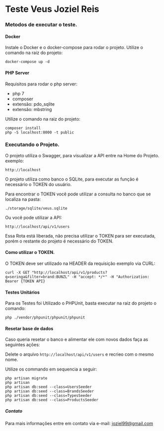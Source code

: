 # Teste Veus Joziel Reis

### Metodos de executar o teste.

#### Docker
Instale o Docker e o docker-compose para rodar o projeto.
Utilize o comando na raiz do projeto:

    docker-compose up -d

#### PHP Server

Requisitos para rodar o php server:
- php 7
- composer
- extensão: pdo_sqlite
- extensão: mbstring


Utilize o comando na raiz do projeto:

    composer install
    php -S localhost:8000 -t public


### Executando o Projeto.

O projeto utiliza o Swagger, para visualizar a API entre na Home do Projeto. exemplo:

    http://localhost

O projeto utiliza como banco o SQLite, para executar as função é necessário o TOKEN do usuário.

Para encontrar o TOKEN você pode utilizar a consulta no banco que se localiza na pasta:

    ./storage/sqlite/veus.sqlite

Ou você pode utilizar a API:

    http://localhost/api/v1/users

Essa Rota está liberada, não precisa utilizar o TOKEN para ser executada, porém o restante do projeto é necessário do TOKEN.

#### Como utilizar o TOKEN.

O TOKEN deve ser utilizado na HEADER da requisição
exemplo via CURL:

    curl -X GET "http://localhost/api/v1/products?q=seringa&filter=brand:BUNZL" -H "accept: */*" -H "Authorization: Bearer {TOKEN API}


#### Testes Unitários
Para os Testes foi Utilizado o PHPUnit, basta executar na raiz do projeto o comando:

    php ./vendor/phpunit/phpunit/phpunit

#### Resetar base de dados
Caso queria resetar o banco e alimentar ele com novos dados faça as seguintes ações:

Delete o arquivo `http://localhost/api/v1/users` e recrieo com o mesmo nome.

Utilize os commando em sequencia a seguir:

    php artisan migrate
    php artisan 
    php artisan db:seed --class=UsersSeeder
    php artisan db:seed --class=BrandsSeeder
    php artisan db:seed --class=TypesSeeder
    php artisan db:seed --class=ProductsSeeder
    
    

##### Contato
Para mais informações entre em contato via e-mail: joziel99@gmail.com